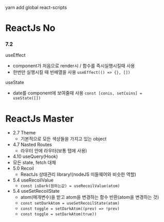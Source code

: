 yarn add global react-scripts

# ReactJs No

### 7.2
useEffect
- component가 처음으로 render시 / 함수를 즉시실행시킬때 사용
- 한번만 실행시킬 때 빈배열을 사용 `useEffect(() => {}, [])`

useState
- date를 component에 보여줄때 사용 `const [conis, setCoins] = useState([])`

# ReactJs Master

- 2.7 Theme
  - 기본적으로 모든 색상들을 가지고 있는 object
- 4.7 Nasted Routes
  - 라우터 안에 라우터(보통 탭에 사용)
-  4.10 useQuery(Hook)
  - 모든 state, fetch 대체
- 5.0 Recoil
  - ReactJs 상태관리 library!(nodeJS 미들웨어와 비슷한 역할)
- 5.4 useRecoilValue
  - `const isDark(원하는값) = useRecoilValue(atom)`
- 5.4 useSetRecoilState
  - atom(매개변수)을 받고 atom을 변경하는 함수 반환(atom을 변경하는 것)
  - `const setDarkAtom = useSetRecoilState(atom)`
  - `const toggle = setDarkAtom((prev) => !prev)`                     
  - `const toggle = setDarkAtom(true))`                      
                        

